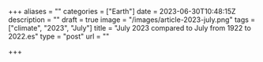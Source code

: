 +++
aliases = ""
categories = ["Earth"]
date = 2023-06-30T10:48:15Z
description = ""
draft = true
image = "/images/article-2023-july.png"
tags = ["climate", "2023", "July"]
title = "July 2023 compared to July from 1922 to 2022.es"
type = "post"
url = ""

+++
